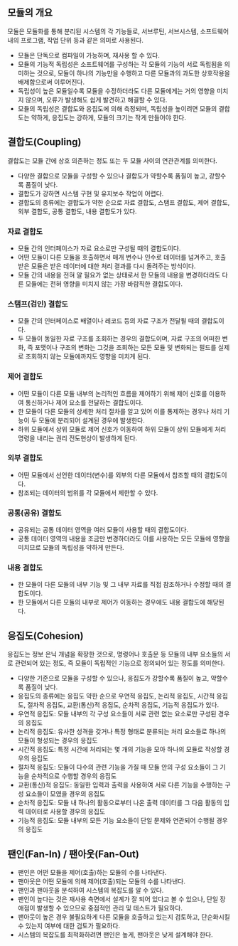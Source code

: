 ## 모듈의 개요

모듈은 모듈화를 통해 분리된 시스템의 각 기능들로, 서브루틴, 서브시스템, 소프트웨어 내의 프로그램, 작업 단위 등과 같은 의미로 사용된다.

- 모듈은 단독으로 컴파일이 가능하며, 재사용 할 수 있다.
- 모듈의 기능적 독립성은 소프트웨어를 구성하는 각 모듈의 기능이 서로 독립됨을 의미하는 것으로, 모듈이 하나의 기능만을 수행하고 다른 모듈과의 과도한 상호작용을 배제함으로써 이루어진다.
- 독립성이 높은 모듈일수록 모듈을 수정하더라도 다른 모듈에게는 거의 영향을 미치지 않으며, 오류가 발생해도 쉽게 발견하고 해결할 수 있다.
- 모듈의 독립성은 결합도와 응집도에 의해 측정되며, 독립성을 높이려면 모듈의 결합도는 약하게, 응집도는 강하게, 모듈의 크기는 작게 만들어야 한다.

## 결합도(Coupling)

결합도는 모듈 간에 상호 의존하는 정도 또는 두 모듈 사이의 연관관계를 의미한다.

- 다양한 결합으로 모듈을 구성할 수 있으나 결합도가 약할수록 품질이 높고, 강할수록 품질이 낮다.
- 결합도가 강하면 시스템 구현 및 유지보수 작업이 어렵다.
- 결합도의 종류에는 결합도가 약한 순으로 자료 결합도, 스탬프 결합도, 제어 결합도, 외부 결합도, 공통 결합도, 내용 결합도가 있다.

### 자료 결합도

- 모듈 간의 인터페이스가 자료 요소로만 구성될 때의 결합도이다.
- 어떤 모듈이 다른 모듈을 호출하면서 매개 변수나 인수로 데이터를 넘겨주고, 호출 받은 모듈은 받은 데이터에 대한 처리 결과를 다시 돌려주는 방식이다.
- 모듈 간의 내용을 전혀 알 필요가 없는 상태로서 한 모듈의 내용을 변경하더라도 다른 모듈에는 전혀 영향을 미치지 않는 가장 바람직한 결합도이다.

### 스탬프(검인) 결합도

- 모듈 간의 인터페이스로 배열이나 레코드 등의 자료 구조가 전달될 때의 결합도이다.
- 두 모듈이 동일한 자료 구조를 조회하는 경우의 결합도이며, 자료 구조의 어떠한 변화, 즉 포맷이나 구조의 변화는 그것을 조회하는 모든 모듈 및 변화되는 필드를 실제로 조회하지 않는 모듈에까지도 영향을 미치게 된다.

### 제어 결합도

- 어떤 모듈이 다른 모듈 내부의 논리적인 흐름을 제어하기 위해 제어 신호를 이용하여 통신하거나 제어 요소를 전달하는 결합도이다.
- 한 모듈이 다른 모듈의 상세한 처리 절차를 알고 있어 이를 통제하는 경우나 처리 기능이 두 모듈에 분리되어 설계된 경우에 발생한다.
- 하위 모듈에서 상위 모듈로 제어 신호가 이동하여 하위 모듈이 상위 모듈에게 처리 명령을 내리는 권리 전도현상이 발생하게 된다.

### 외부 결합도

- 어떤 모듈에서 선언한 데이터(변수)를 외부의 다른 모듈에서 참조할 때의 결합도이다.
- 참조되는 데이터의 범위를 각 모듈에서 제한할 수 있다.

### 공통(공유) 결합도

- 공유되는 공통 데이터 영역을 여러 모듈이 사용할 때의 결합도이다.
- 공통 데이터 영역의 내용을 조금만 변경하더라도 이를 사용하는 모든 모듈에 영향을 미치므로 모듈의 독립성을 약하게 만든다.

### 내용 결합도

- 한 모듈이 다른 모듈의 내부 기능 및 그 내부 자료를 직접 참조하거나 수정할 때의 결합도이다.
- 한 모듈에서 다른 모듈의 내부로 제어가 이동하는 경우에도 내용 결합도에 해당된다.

## 응집도(Cohesion)

응집도는 정보 은닉 개념을 확장한 것으로, 명령어나 호출문 등 모듈의 내부 요소들의 서로 관련되어 있는 정도, 즉 모듈이 독립적인 기능으로 정의되어 있는 정도를 의미한다.

- 다양한 기준으로 모듈을 구성할 수 있으나, 응집도가 강할수록 품질이 높고, 약할수록 품질이 낮다.
- 응집도의 종류에는 응집도 약한 순으로 우연적 응집도, 논리적 응집도, 시간적 응집도, 절차적 응집도, 교환(통신)적 응집도, 순차적 응집도, 기능적 응집도가 있다.
- 우연적 응집도: 모듈 내부의 각 구성 요소들이 서로 관련 없는 요소로만 구성된 경우의 응집도
- 논리적 응집도: 유사한 성격을 갖거나 특정 형태로 분류되는 처리 요소들로 하나의 모듈이 형성되는 경우의 응집도
- 시간적 응집도: 특정 시간에 처리되는 몇 개의 기능을 모아 하나의 모듈로 작성할 경우의 응집도
- 절차적 응집도: 모듈이 다수의 관련 기능을 가질 때 모듈 안의 구성 요소들이 그 기능을 순차적으로 수행할 경우의 응집도
- 교환(통신)적 응집도: 동일한 입력과 출력을 사용하여 서로 다른 기능을 수행하는 구성 요소들이 모였을 경우의 응집도
- 순차적 응집도: 모듈 내 하나의 활동으로부터 나온 출력 데이터를 그 다음 활동의 입력 데이터로 사용할 경우의 응집도
- 기능적 응집도: 모듈 내부의 모든 기능 요소들이 단일 문제와 연관되어 수행될 경우의 응집도

## 팬인(Fan-In) / 팬아웃(Fan-Out)

- 팬인은 어떤 모듈을 제어(호출)하는 모듈의 수를 나타낸다.
- 팬아웃은 어떤 모듈에 의해 제어(호출)되는 모듈의 수를 나타낸다.
- 팬인과 팬아웃을 분석하여 시스템의 복잡도를 알 수 있다.
- 팬인이 높다는 것은 재사용 측면에서 설계가 잘 되어 있다고 볼 수 있으나, 단일 장애점이 발생할 수 있으므로 중점적인 관리 및 테스트가 필요하다.
- 팬아웃이 높은 경우 불필요하게 다른 모듈을 호출하고 있는지 검토하고, 단순화시킬 수 있는지 여부에 대한 검토가 필요하다.
- 시스템의 복잡도를 최적화하려면 팬인은 높게, 팬아웃은 낮게 설계해야 한다.
